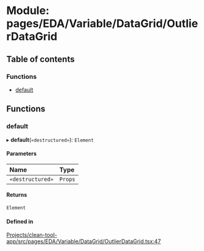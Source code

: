 # Module: pages/EDA/Variable/DataGrid/OutlierDataGrid

## Table of contents

### Functions

- [default](../wiki/pages.EDA.Variable.DataGrid.OutlierDataGrid#default)

## Functions

### default

▸ **default**(`«destructured»`): `Element`

#### Parameters

| Name | Type |
| :------ | :------ |
| `«destructured»` | `Props` |

#### Returns

`Element`

#### Defined in

[Projects/clean-tool-app/src/pages/EDA/Variable/DataGrid/OutlierDataGrid.tsx:47](https://github.com/yuckyh/clean-tool-app/blob/e8c585b/src/pages/EDA/Variable/DataGrid/OutlierDataGrid.tsx#L47)
